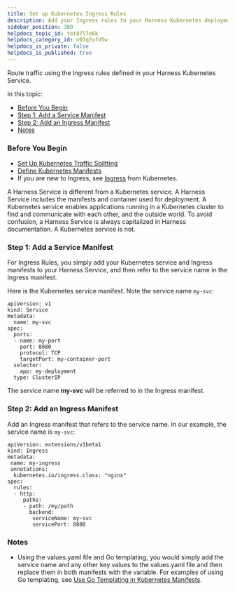 ```yaml
---
title: Set up Kubernetes Ingress Rules
description: Add your Ingress rules to your Harness Kubernetes deployments.
sidebar_position: 300 
helpdocs_topic_id: tot87l7e6k
helpdocs_category_id: n03qfofd5w
helpdocs_is_private: false
helpdocs_is_published: true
---
```


Route traffic using the Ingress rules defined in your Harness Kubernetes Service.

In this topic:

* [Before You Begin](#before_you_begin)
* [Step 1: Add a Service Manifest](#step_1_add_a_service_manifest)
* [Step 2: Add an Ingress Manifest](#step_2_add_an_ingress_manifest)
* [Notes](#notes)

### Before You Begin

* [Set Up Kubernetes Traffic Splitting](set-up-kubernetes-traffic-splitting.md)
* [Define Kubernetes Manifests](define-kubernetes-manifests.md)
* If you are new to Ingress, see [Ingress](https://kubernetes.io/docs/concepts/services-networking/ingress/) from Kubernetes.

A Harness Service is different from a Kubernetes service. A Harness Service includes the manifests and container used for deployment. A Kubernetes service enables applications running in a Kubernetes cluster to find and communicate with each other, and the outside world. To avoid confusion, a Harness Service is always capitalized in Harness documentation. A Kubernetes service is not.

### Step 1: Add a Service Manifest

For Ingress Rules, you simply add your Kubernetes service and Ingress manifests to your Harness Service, and then refer to the service name in the Ingress manifest.

Here is the Kubernetes service manifest. Note the service name `my-svc`:


```
apiVersion: v1  
kind: Service  
metadata:  
  name: my-svc  
spec:  
  ports:  
  - name: my-port  
    port: 8080  
    protocol: TCP  
    targetPort: my-container-port  
  selector:  
    app: my-deployment  
  type: ClusterIP
```
The service name **my-svc** will be referred to in the Ingress manifest.

### Step 2: Add an Ingress Manifest

Add an Ingress manifest that refers to the service name. In our example, the service name is `my-svc`:


```
apiVersion: extensions/v1beta1  
kind: Ingress  
metadata:  
 name: my-ingress  
 annotations:  
  kubernetes.io/ingress.class: "nginx"  
spec:  
  rules:  
  - http:  
     paths:  
     - path: /my/path  
       backend:  
        serviceName: my-svc  
        servicePort: 8080
```
### Notes

* Using the values.yaml file and Go templating, you would simply add the service name and any other key values to the values.yaml file and then replace them in both manifests with the variable. For examples of using Go templating, see [Use Go Templating in Kubernetes Manifests](use-go-templating-in-kubernetes-manifests.md).

